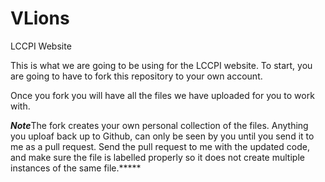VLions
======

LCCPI Website


This is what we are going to be using for the LCCPI website. To start, you are going to have to fork this repository
to your own account. 

Once you fork you will have all the files we have uploaded for you to work with.

*****Note*****The fork creates your own personal collection of the files. Anything you uploaf back up to Github, can
only be seen by you until you send it to me as a pull request. Send the pull request to me with the updated code, and 
make sure the file is labelled properly so it does not create multiple instances of the same file.*****
